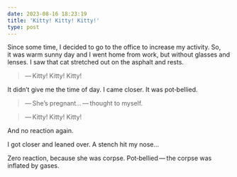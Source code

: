 ```yaml
---
date: 2023-08-16 18:23:19
title: 'Kitty! Kitty! Kitty!'
type: post
---
```


Since some time, I decided to go to the office to increase my activity. So, it was warm sunny day
and I went home from work, but without glasses and lenses. I saw that cat stretched out on the
asphalt and rests.

> — Kitty! Kitty! Kitty!

It didn’t give me the time of day. I came closer. It was pot‐bellied.

> — She’s pregnant… — thought to myself.

> — Kitty! Kitty! Kitty!

And no reaction again.

I got closer and leaned over. A stench hit my nose…

Zero reaction, because she was corpse. Pot‐bellied — the corpse was inflated by gases.
